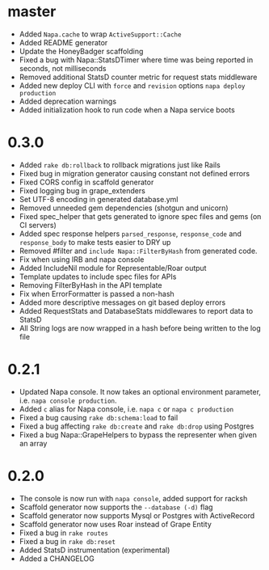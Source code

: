 master
===
* Added `Napa.cache` to wrap `ActiveSupport::Cache`
* Added README generator
* Update the HoneyBadger scaffolding
* Fixed a bug with Napa::StatsDTimer where time was being reported in seconds, not milliseconds
* Removed additional StatsD counter metric for request stats middleware
* Added new deploy CLI with `force` and `revision` options `napa deploy production`
* Added deprecation warnings
* Added initialization hook to run code when a Napa service boots

0.3.0
===
* Added `rake db:rollback` to rollback migrations just like Rails
* Fixed bug in migration generator causing constant not defined errors
* Fixed CORS config in scaffold generator
* Fixed logging bug in grape_extenders
* Set UTF-8 encoding in generated database.yml
* Removed unneeded gem dependencies (shotgun and unicorn)
* Fixed spec_helper that gets generated to ignore spec files and gems (on CI servers)
* Added spec response helpers `parsed_response`, `response_code` and `response_body` to make tests easier to DRY up
* Removed #filter and `include Napa::FilterByHash` from generated code.
* Fix when using IRB and napa console
* Added IncludeNil module for Representable/Roar output
* Template updates to include spec files for APIs
* Removing FilterByHash in the API template
* Fix when ErrorFormatter is passed a non-hash
* Added more descriptive messages on git based deploy errors
* Added RequestStats and DatabaseStats middlewares to report data to StatsD
* All String logs are now wrapped in a hash before being written to the log file

0.2.1
===
* Updated Napa console. It now takes an optional environment parameter, i.e. `napa console production`.
* Added `c` alias for Napa console, i.e. `napa c` or `napa c production`
* Fixed a bug causing `rake db:schema:load` to fail
* Fixed a bug affecting `rake db:create` and `rake db:drop` using Postgres
* Fixed a bug Napa::GrapeHelpers to bypass the representer when given an array

0.2.0
===
* The console is now run with `napa console`, added support for racksh
* Scaffold generator now supports the `--database (-d)` flag
* Scaffold generator now supports Mysql or Postgres with ActiveRecord
* Scaffold generator now uses Roar instead of Grape Entity
* Fixed a bug in `rake routes`
* Fixed a bug in `rake db:reset`
* Added StatsD instrumentation (experimental)
* Added a CHANGELOG
